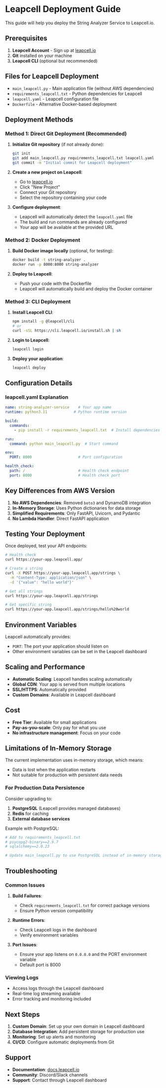# Leapcell Deployment Guide

This guide will help you deploy the String Analyzer Service to Leapcell.io.

## Prerequisites

1. **Leapcell Account** - Sign up at [leapcell.io](https://leapcell.io)
2. **Git** installed on your machine
3. **Leapcell CLI** (optional but recommended)

## Files for Leapcell Deployment

- `main_leapcell.py` - Main application file (without AWS dependencies)
- `requirements_leapcell.txt` - Python dependencies for Leapcell
- `leapcell.yaml` - Leapcell configuration file
- `Dockerfile` - Alternative Docker-based deployment

## Deployment Methods

### Method 1: Direct Git Deployment (Recommended)

1. **Initialize Git repository** (if not already done):
   ```bash
   git init
   git add main_leapcell.py requirements_leapcell.txt leapcell.yaml
   git commit -m "Initial commit for Leapcell deployment"
   ```

2. **Create a new project on Leapcell**:
   - Go to [leapcell.io](https://leapcell.io)
   - Click "New Project"
   - Connect your Git repository
   - Select the repository containing your code

3. **Configure deployment**:
   - Leapcell will automatically detect the `leapcell.yaml` file
   - The build and run commands are already configured
   - Your app will be available at the provided URL

### Method 2: Docker Deployment

1. **Build Docker image locally** (optional, for testing):
   ```bash
   docker build -t string-analyzer .
   docker run -p 8000:8000 string-analyzer
   ```

2. **Deploy to Leapcell**:
   - Push your code with the Dockerfile
   - Leapcell will automatically build and deploy the Docker container

### Method 3: CLI Deployment

1. **Install Leapcell CLI**:
   ```bash
   npm install -g @leapcell/cli
   # or
   curl -sSL https://cli.leapcell.io/install.sh | sh
   ```

2. **Login to Leapcell**:
   ```bash
   leapcell login
   ```

3. **Deploy your application**:
   ```bash
   leapcell deploy
   ```

## Configuration Details

### leapcell.yaml Explanation

```yaml
name: string-analyzer-service    # Your app name
runtime: python3.11            # Python runtime version

build:
  commands:
    - pip install -r requirements_leapcell.txt  # Install dependencies

run:
  command: python main_leapcell.py  # Start command

env:
  PORT: 8000                     # Port configuration

health_check:
  path: /                        # Health check endpoint
  port: 8000                     # Health check port
```

## Key Differences from AWS Version

1. **No AWS Dependencies**: Removed `boto3` and DynamoDB integration
2. **In-Memory Storage**: Uses Python dictionaries for data storage
3. **Simplified Requirements**: Only FastAPI, Uvicorn, and Pydantic
4. **No Lambda Handler**: Direct FastAPI application

## Testing Your Deployment

Once deployed, test your API endpoints:

```bash
# Health check
curl https://your-app.leapcell.app/

# Create a string
curl -X POST https://your-app.leapcell.app/strings \
  -H "Content-Type: application/json" \
  -d '{"value": "hello world"}'

# Get all strings
curl https://your-app.leapcell.app/strings

# Get specific string
curl https://your-app.leapcell.app/strings/hello%20world
```

## Environment Variables

Leapcell automatically provides:
- `PORT`: The port your application should listen on
- Other environment variables can be set in the Leapcell dashboard

## Scaling and Performance

- **Automatic Scaling**: Leapcell handles scaling automatically
- **Global CDN**: Your app is served from multiple locations
- **SSL/HTTPS**: Automatically provided
- **Custom Domains**: Available in Leapcell dashboard

## Cost

- **Free Tier**: Available for small applications
- **Pay-as-you-scale**: Only pay for what you use
- **No infrastructure management**: Focus on your code

## Limitations of In-Memory Storage

The current implementation uses in-memory storage, which means:
- Data is lost when the application restarts
- Not suitable for production with persistent data needs

### For Production Data Persistence

Consider upgrading to:
1. **PostgreSQL** (Leapcell provides managed databases)
2. **Redis** for caching
3. **External database services**

Example with PostgreSQL:
```python
# Add to requirements_leapcell.txt
# psycopg2-binary==2.9.7
# sqlalchemy==2.0.23

# Update main_leapcell.py to use PostgreSQL instead of in-memory storage
```

## Troubleshooting

### Common Issues

1. **Build Failures**:
   - Check `requirements_leapcell.txt` for correct package versions
   - Ensure Python version compatibility

2. **Runtime Errors**:
   - Check Leapcell logs in the dashboard
   - Verify environment variables

3. **Port Issues**:
   - Ensure your app listens on `0.0.0.0` and the PORT environment variable
   - Default port is 8000

### Viewing Logs

- Access logs through the Leapcell dashboard
- Real-time log streaming available
- Error tracking and monitoring included

## Next Steps

1. **Custom Domain**: Set up your own domain in Leapcell dashboard
2. **Database Integration**: Add persistent storage for production use
3. **Monitoring**: Set up alerts and monitoring
4. **CI/CD**: Configure automatic deployments from Git

## Support

- **Documentation**: [docs.leapcell.io](https://docs.leapcell.io)
- **Community**: Discord/Slack channels
- **Support**: Contact through Leapcell dashboard